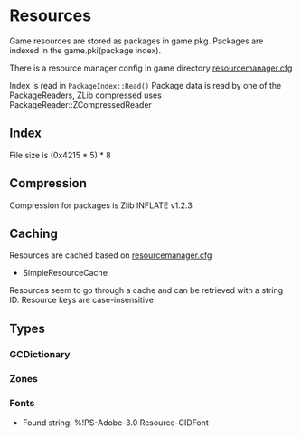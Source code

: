 # Resources

Game resources are stored as packages in game.pkg. Packages are indexed in the game.pki(package index).

There is a resource manager config in game directory [resourcemanager.cfg](../Files/resourcemanager.cfg)

Index is read in `PackageIndex::Read()`
Package data is read by one of the PackageReaders, ZLib compressed uses PackageReader::ZCompressedReader

## Index
File size is (0x4215 * 5) * 8

## Compression 

Compression for packages is Zlib INFLATE v1.2.3

## Caching

Resources are cached based on [resourcemanager.cfg](../Files/resourcemanager.cfg)

* SimpleResourceCache

Resources seem to go through a cache and can be retrieved with a string ID. Resource keys are case-insensitive

## Types

### GCDictionary

### Zones

### Fonts

* Found string: %!PS-Adobe-3.0 Resource-CIDFont
